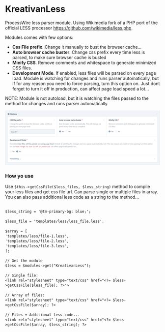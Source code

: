 # KreativanLess
ProcessWire less parser module. Using Wikimedia fork of a PHP port of the official LESS processor https://github.com/wikimedia/less.php.    

Modules comes with few options:
- **Css File prefix**.  Change it manually to bust the browser cache...
-	**Auto browser cache buster**. Change css prefix every time less is parsed, to make sure browser cache is busted
- **Minify CSS**. Remove comments and whitespace to generate minimized CSS files.
- **Development Mode**. If enabled, less files will be parsed on every page load. Module is watching for changes and runs parser automatically, but if for any reason you need to force parsing, turn this option on. Just dont forget to turn it off in production, can affect page load speed a lot...

NOTE: Module is not autoload, but it is watching the files passed to the method for changes and runs parser automatically.

![KreativanLess](KreativanLess.png)    

### How yo use

Use `$this->getCssFile($less_files, $less_string)` method to compile your less files and get css file url.
Can parse single or multiple files in array. You can also pass additional less code as a string to the method...

```

$less_string = '@tm-primary-bg: blue;';

$less_file = 'templates/less/less_file.less';

$array = [
'templates/less/file-1.less',
'templates/less/file-2.less',
'templates/less/file-3.less',
];

// Get the module
$less = $modules->get("KreativanLess");

// Single file:        
<link rel="stylesheet" type="text/css" href="<?= $less->getCssFile($less_file); ?>">    

// Array of files:        
<link rel="stylesheet" type="text/css" href="<?= $less->getCssFile($array); ?>  

// Files + Additional less code...    
<link rel="stylesheet" type="text/css" href="<?= $less->getCssFile($array, $less_string); ?>    
```

